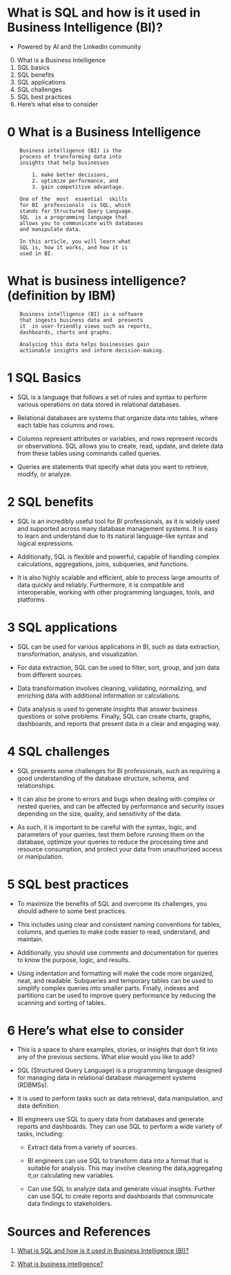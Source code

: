 # What is SQL and how is it used in Business Intelligence (BI)?

* Powered by AI and the LinkedIn community


0. What is a Business Intelligence
1. SQL basics
2. SQL benefits
3. SQL applications
4. SQL challenges
5. SQL best practices
6. Here’s what else to consider 

# 0 What is a Business Intelligence

		Business intelligence (BI) is the 
		process of transforming data into 
		insights that help businesses
		 
			1. make better decisions, 
			2. optimize performance, and 
			3. gain competitive advantage. 
		
		One of the  most  essential  skills  
		for BI  professionals  is SQL, which  
		stands for Structured Query Language.   
		SQL  is a programming language that 
		allows you to communicate with databases 
		and manipulate data. 
		
		In this article, you will learn what 
		SQL is, how it works, and how it is 
		used in BI.

# What is business intelligence? (definition by IBM)

		Business intelligence (BI) is a software 
		that ingests business data and  presents 
		it  in user-friendly views such as reports, 
		dashboards, charts and graphs. 
	
		Analyzing this data helps businessses gain 
		actionable insights and inform decision-making.


# 1 SQL Basics

* SQL is a language that follows a set of rules 
and syntax to perform various operations on data 
stored in relational databases. 

* Relational databases are systems that organize 
data into tables, where each table has columns 
and rows. 

* Columns represent attributes or variables, and 
rows represent records or observations. SQL allows 
you to create, read, update, and delete data from 
these tables using commands called queries. 

* Queries are statements that specify what data 
you want to retrieve, modify, or analyze.


# 2 SQL benefits

* SQL is an incredibly useful tool for BI 
professionals, as it is widely used and 
supported across many database management 
systems. It is easy to learn and understand 
due to its natural language-like syntax and 
logical expressions. 

* Additionally, SQL is flexible and powerful, 
capable of handling complex calculations, 
aggregations, joins, subqueries, and functions. 

* It is also highly scalable and efficient, able 
to process large amounts of data quickly and reliably. 
Furthermore, it is compatible and interoperable, 
working with other programming languages, tools, 
and platforms.


# 3 SQL applications

* SQL can be used for various applications in BI, 
such as data extraction, transformation, analysis, 
and visualization. 

* For data extraction, SQL can be used to filter, 
sort, group, and join data from different sources. 

* Data transformation involves cleaning, validating, 
normalizing, and enriching data with additional 
information or calculations. 

* Data analysis is used to generate insights that 
answer business questions or solve problems. Finally, 
SQL can create charts, graphs, dashboards, and reports 
that present data in a clear and engaging way.


# 4 SQL challenges

* SQL presents some challenges for BI professionals, 
such as requiring a good understanding of the database 
structure, schema, and relationships. 

* It can also be prone to errors and bugs when dealing 
with complex or nested queries, and can be affected by 
performance and security issues depending on the size, 
quality, and sensitivity of the data. 

* As such, it is important to be careful with the syntax, 
logic, and parameters of your queries, test them before 
running them on the database, optimize your queries to 
reduce the processing time and resource consumption, and 
protect your data from unauthorized access or manipulation.


# 5 SQL best practices

* To maximize the benefits of SQL and overcome its 
challenges, you should adhere to some best practices. 

* This includes using clear and consistent naming 
conventions for tables, columns, and queries to make 
code easier to read, understand, and maintain. 

* Additionally, you should use comments and documentation 
for queries to know the purpose, logic, and results. 

* Using indentation and formatting will make the code 
more organized, neat, and readable. Subqueries and 
temporary tables can be used to simplify complex queries 
into smaller parts. Finally, indexes and partitions can 
be used to improve query performance by reducing the 
scanning and sorting of tables.

# 6 Here’s what else to consider

* This is a space to share examples, stories, or 
insights that don’t fit into any of the previous 
sections. What else would you like to add?

* SQL (Structured Query Language) is a programming 
language designed for managing data in relational 
database management systems (RDBMSs). 

* It is used to perform tasks such as data 
retrieval, data manipulation, and data definition.

* BI engineers use SQL to query data from databases 
and generate reports and dashboards. They can use 
SQL to perform a wide variety of tasks, including:

	* Extract data from a variety of sources. 

	* BI engineers can use SQL to transform data 
	into a format that is suitable for analysis. 
	This may involve cleaning the data,aggregating 
	it,or calculating new variables.

	* Can use SQL to analyze data and generate visual 
	insights. Further can use SQL to create reports 
	and dashboards that communicate data findings 
	to stakeholders.

# Sources and References

1. [What is SQL and how is it used in Business Intelligence (BI)?](https://www.linkedin.com/advice/1/what-sql-how-used-business-intelligence-bi-hee9c)

2. [What is business intelligence?](https://www.ibm.com/topics/business-intelligence)